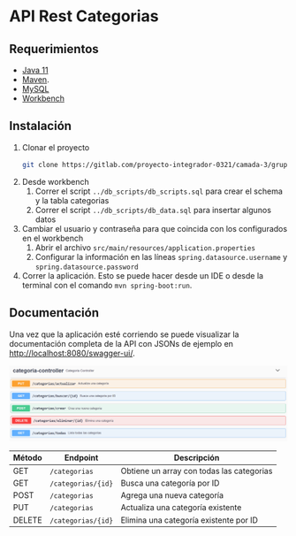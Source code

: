 # API Rest Categorias

## Requerimientos

- [Java 11](https://www.oracle.com/java/technologies/downloads/#java11)
- [Maven](https://maven.apache.org/download.cgi).
- [MySQL](https://dev.mysql.com/doc/refman/8.0/en/general-installation-issues.html)
- [Workbench](https://dev.mysql.com/downloads/workbench/)

## Instalación

1. Clonar el proyecto
    ```bash
   git clone https://gitlab.com/proyecto-integrador-0321/camada-3/grupo-4.git
    ```
2. Desde workbench 
   1. Correr el script `../db_scripts/db_scripts.sql` para crear el schema y la tabla categorias
   2. Correr el script `../db_scripts/db_data.sql` para insertar algunos datos
3. Cambiar el usuario y contraseña para que coincida con los configurados en el workbench
   1. Abrir el archivo `src/main/resources/application.properties`
   2. Configurar la información en las líneas `spring.datasource.username` y `spring.datasource.password`
4. Correr la aplicación. Esto se puede hacer desde un IDE o desde la terminal con el comando `mvn spring-boot:run`.

## Documentación

Una vez que la aplicación esté corriendo se puede visualizar la documentación completa de la API con JSONs de ejemplo en 
[http://localhost:8080/swagger-ui/](http://localhost:8080/swagger-ui/).

![Swagger UI](./img/swagger.png)

| Método | Endpoint              | Descripción |
| ------ | --------              | ----------- | 
| GET    | `/categorias`         | Obtiene un array con todas las categorias | 
| GET    | `/categorias/{id}`    | Busca una categoría por ID | 
| POST   | `/categorias`         | Agrega una nueva categoría |
| PUT    | `/categorias`         | Actualiza una categoría existente | 
| DELETE | `/categorias/{id}`    | Elimina una categoría existente por ID |
